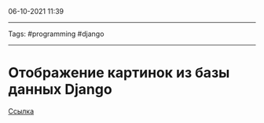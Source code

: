 06-10-2021
11:39
***
Tags: #programming #django 
***
# Отображение картинок из базы данных Django
[Ссылка](https://4mesite.wordpress.com/2017/11/02/django-%D0%BE%D1%82%D0%BE%D0%B1%D1%80%D0%B0%D0%B6%D0%B5%D0%BD%D0%B8%D0%B5-%D0%BD%D0%B0-%D1%81%D1%82%D1%80%D0%B0%D0%BD%D0%B8%D1%86%D0%B5-%D0%BA%D0%B0%D1%80%D1%82%D0%B8%D0%BD%D0%BE%D0%BA-%D0%B8%D0%B7/)


